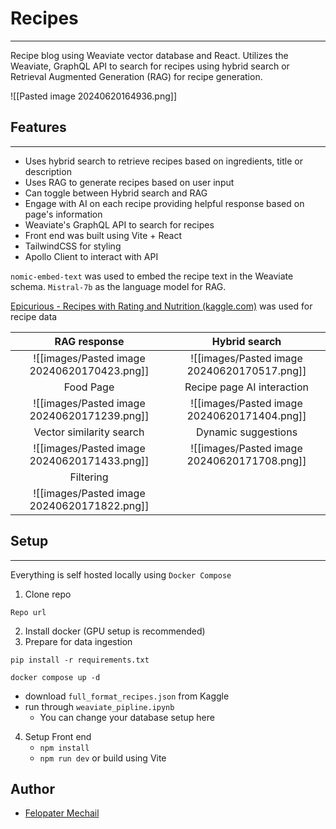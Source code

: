 # Recipes
------------------
Recipe blog using Weaviate vector database and React. Utilizes the Weaviate, GraphQL API to search for recipes using hybrid search or Retrieval Augmented Generation (RAG) for recipe generation.

![[Pasted image 20240620164936.png]]

## Features
-------------
- Uses hybrid search to retrieve recipes based on ingredients, title or description
- Uses RAG to generate recipes based on user input
- Can toggle between Hybrid search and RAG
- Engage with AI on each recipe providing helpful response based on page's information 
- Weaviate's GraphQL API to search for recipes
- Front end was built using Vite + React
- TailwindCSS for styling
- Apollo Client to interact with API

`nomic-embed-text` was used to embed the recipe text in the Weaviate schema. `Mistral-7b` as the language model for RAG.

[Epicurious - Recipes with Rating and Nutrition (kaggle.com)](https://www.kaggle.com/datasets/hugodarwood/epirecipes/data) was used for recipe data

|                RAG response                 |                Hybrid search                |
| :-----------------------------------------: | :-----------------------------------------: |
| ![[images/Pasted image 20240620170423.png]] | ![[images/Pasted image 20240620170517.png]] |
|                  Food Page                  |         Recipe page AI interaction          |
| ![[images/Pasted image 20240620171239.png]] | ![[images/Pasted image 20240620171404.png]] |
|          Vector similarity search           |             Dynamic suggestions             |
| ![[images/Pasted image 20240620171433.png]] | ![[images/Pasted image 20240620171708.png]] |
|                  Filtering                  |                                             |
| ![[images/Pasted image 20240620171822.png]] |                                             |

## Setup
---------------
Everything is self hosted locally using `Docker Compose`

1. Clone repo
```
Repo url
```

2. Install docker (GPU setup is recommended)
3. Prepare for data ingestion

```
pip install -r requirements.txt
```

```
docker compose up -d
```

- download `full_format_recipes.json` from Kaggle
- run through `weaviate_pipline.ipynb`
	- You can change your database setup here

4.  Setup Front end
	- `npm install`
	- `npm run dev` or build using Vite



## Author
- [Felopater Mechail](mechailphilip@gmail.com)


